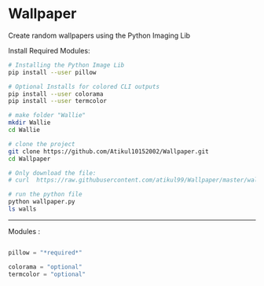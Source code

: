 # Wallpaper
Create random wallpapers using the Python Imaging Lib

Install Required Modules:
```bash
# Installing the Python Image Lib
pip install --user pillow

# Optional Installs for colored CLI outputs
pip install --user colorama
pip install --user termcolor
```

```bash
# make folder "Wallie"
mkdir Wallie
cd Wallie

# clone the project
git clone https://github.com/Atikul10152002/Wallpaper.git
cd Wallpaper

# Only download the file: 
# curl  https://raw.githubusercontent.com/atikul99/Wallpaper/master/wallpaper.py >> wallpaper.py

# run the python file
python wallpaper.py
ls walls
```

<hr></hr>
Modules :

```python

pillow = "*required*"

colorama = "optional"
termcolor = "optional"
```
